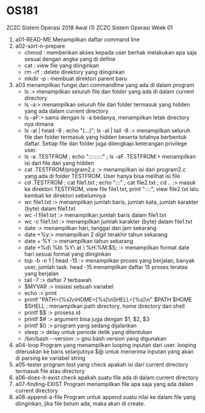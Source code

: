 # OS181
ZCZC Sistem Operasi 2018 Awal (1)
ZCZC Sistem Operasi Week 01
1. a01-READ-ME
   Menampilkan daftar command line
2. a02-sort-n-prepare
    - chmod : memberikan akses kepada user berhak melakukan apa saja sesuai dengan angka yang di define
    - cat : view file yang diinginkan
    - rm -rf : delete direktory yang diinginkan
    - mkdir -p : membuat direktori parent baru 
3. a03
   menampilkan fungsi dari commandline yang ada di dalam program
   - ls :> menampilkan seluruh file dan folder yang ada di dalam current directory
   - ls -a:> menampilkan seluruh file dan  folder termasuk yang hidden yang ada dalam current directory
   - ls -aF:> sama dengan ls -a bedanya, menampilkan letak directory nya dimana
   - ls -al | head -8 ; echo "(...)"; ls -al | tail -8 :> menampilkan seluruh file dan folder termasuk yang hidden beserta totalnya berbentuk daftar. 
							Setiap file dan folder juga dilengkapi keterangan privilege user.
   - ls -a .TESTFROM ; echo ":::::::::" ; ls -aF .TESTFROM:> menampilkan isi dari file dan yang hidden
   - cat .TESTFROM/program2.c :> menampilkan isi dari program2.c yang ada di folder TESTFROM. User hanya bisa melihat isi file
   - cd .TESTFROM ; cat file1.txt ; echo ":::" ; cat file2.txt ; cd ..  :> masuk ke direktori TESTFROM, view file file1.txt, print "::::", view file2.txt lalu kembali ke direktori sebelumnya
   - wc file1.txt :> menampilkan jumlah baris, jumlah kata, jumlah karakter (byte) dalam file1.txt
   - wc -l file1.txt :> menampilkan jumlah baris dalam file1.txt
   - wc -c file1.txt :> menampilkan jumlah karakter (byte) dalam file1.txt
   - date :>  menampilkan hari, tanggal dan jam sekarang
   - date +%y:> menampilkan 2 digit terakhir tahun sekarang
   - date + %Y :> menampilkan tahun sekarang
   - date +%d\ %b\ %Y\ at \ %H:%M:$S; :> menampilkan format date hari sesuai format yang diinginkan
   - top -b -n 1 | head -15 :> menampilkan proses yang berjalan, banyak user, jumlah task. head -15 menampilkan daftar 15 proses teratas yang berjalan
   - tail -7 :> daftar 7 terbawah
   - $MYVAR :> inisiasi sebuah variabel
   - echo :> print
   - printf "PATH=[%s]\nHOME=[%s]\nSHELL=[%s]\n" $PATH $HOME $SHELL : menampilkan path directory, home directory dan shell
   - printf $$ :> prosess id
   - printf $# :> argument bisa juga dengan $1, $2, $3 
   - printf $0 :> program yang sedang dijalankan
   - sleep :> delay untuk periode detik yang ditentukan
   - /bin/bash --version :> gnu bash version yang digunakan
4. a04-loop
   Program yang menampilkan looping inputan dari user. looping diteruskan ke baris selanjutnya
   $@ untuk menerima inputan yang akan di parsing ke variabel string
5. a05-tester
   program test yang check apakah isi dari current directory termasuk file atau directory
6. a06-does-it-exist
   check apakah suatu file ada di dalam current directory
7. a07-finding-EXIST
   Program menampilkan file apa saja yang ada dalam current directory
8. a08-append-a-file
   Program untuk append suatu nilai ke dalam file yang diinginkan, jika file belum ada, maka akan di create.
